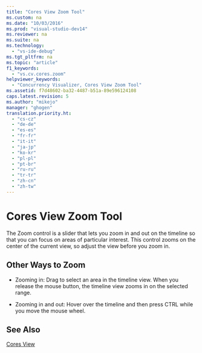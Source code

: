 ```yaml
---
title: "Cores View Zoom Tool"
ms.custom: na
ms.date: "10/03/2016"
ms.prod: "visual-studio-dev14"
ms.reviewer: na
ms.suite: na
ms.technology: 
  - "vs-ide-debug"
ms.tgt_pltfrm: na
ms.topic: "article"
f1_keywords: 
  - "vs.cv.cores.zoom"
helpviewer_keywords: 
  - "Concurrency Visualizer, Cores View Zoom Tool"
ms.assetid: f7d48602-ba32-4487-b51a-89e596124108
caps.latest.revision: 5
ms.author: "mikejo"
manager: "ghogen"
translation.priority.ht: 
  - "cs-cz"
  - "de-de"
  - "es-es"
  - "fr-fr"
  - "it-it"
  - "ja-jp"
  - "ko-kr"
  - "pl-pl"
  - "pt-br"
  - "ru-ru"
  - "tr-tr"
  - "zh-cn"
  - "zh-tw"
---
```

# Cores View Zoom Tool
The Zoom control is a slider that lets you zoom in and out on the timeline so that you can focus on areas of particular interest. This control zooms on the center of the current view, so adjust the view before you zoom in.  
  
## Other Ways to Zoom  
  
-   Zooming in: Drag to select an area in the timeline view. When you release the mouse button, the timeline view zooms in on the selected range.  
  
-   Zooming in and out: Hover over the timeline and then press CTRL while you move the mouse wheel.  
  
## See Also  
 [Cores View](../profiling/cores-view.md)